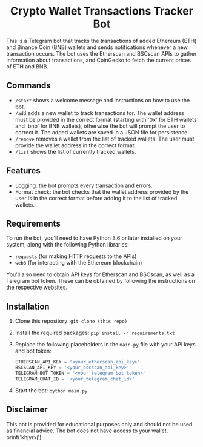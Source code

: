 <h1 align="center">
Crypto Wallet Transactions Tracker Bot
</h1>

This is a Telegram bot that tracks the transactions of added Ethereum (ETH) and Binance Coin (BNB) wallets and sends notifications whenever a new transaction occurs. The bot uses the Etherscan and BSCscan APIs to gather information about transactions, and CoinGecko to fetch the current prices of ETH and BNB.


## Commands

- `/start` shows a welcome message and instructions on how to use the bot.
- `/add` adds a new wallet to track transactions for. The wallet address must be provided in the correct format (starting with '0x' for ETH wallets and 'bnb' for BNB wallets), otherwise the bot will prompt the user to correct it. The added wallets are saved in a JSON file for persistence.
- `/remove` removes a wallet from the list of tracked wallets. The user must provide the wallet address in the correct format.
- `/list` shows the list of currently tracked wallets.

## Features

- Logging: the bot prompts every transaction and errors.
- Format check: the bot checks that the wallet address provided by the user is in the correct format before adding it to the list of tracked wallets.

## Requirements

To run the bot, you'll need to have Python 3.6 or later installed on your system, along with the following Python libraries:

- `requests` (for making HTTP requests to the APIs)
- `web3` (for interacting with the Ethereum blockchain)

You'll also need to obtain API keys for Etherscan and BSCscan, as well as a Telegram bot token. These can be obtained by following the instructions on the respective websites.

## Installation

1. Clone this repository: `git clone (this repo)`
2. Install the required packages: `pip install -r requirements.txt`
3. Replace the following placeholders in the `main.py` file with your API keys and bot token:

    ```python
    ETHERSCAN_API_KEY = '<your_etherscan_api_key>'
    BSCSCAN_API_KEY = '<your_bscscan_api_key>'
    TELEGRAM_BOT_TOKEN = '<your_telegram_bot_token>'
    TELEGRAM_CHAT_ID = '<your_telegram_chat_id>'
    ```
4. Start the bot: `python main.py`

## Disclaimer

This bot is provided for educational purposes only and should not be used as financial advice. The bot does not have access to your wallet.
print('khjyrxj')